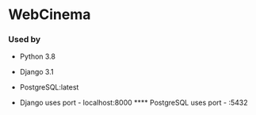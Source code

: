 # WebCinema

### Used by
* Python 3.8
* Django 3.1 
* PostgreSQL:latest

* Django uses port - localhost:8000 
**** PostgreSQL uses port - :5432
